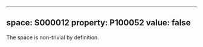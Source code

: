   ---
  space: S000012
  property: P100052
  value: false
  ---
  
  The space is non-trivial by definition.
